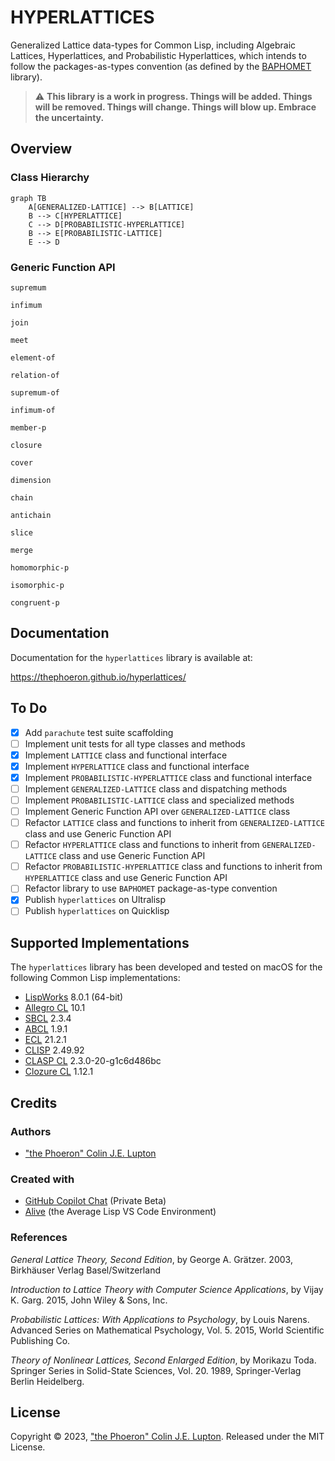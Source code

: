 # HYPERLATTICES

Generalized Lattice data-types for Common Lisp, including Algebraic Lattices, Hyperlattices, and Probabilistic Hyperlattices, which intends to follow the packages-as-types convention (as defined by the [BAPHOMET][] library).

> :warning: **This library is a work in progress. Things will be added. Things will be removed. Things will change. Things will blow up. Embrace the uncertainty.**

## Overview

### Class Hierarchy

```mermaid
graph TB
    A[GENERALIZED-LATTICE] --> B[LATTICE]
    B --> C[HYPERLATTICE]
    C --> D[PROBABILISTIC-HYPERLATTICE]
    B --> E[PROBABILISTIC-LATTICE]
    E --> D
```

### Generic Function API

`supremum`

`infimum`

`join`

`meet`

`element-of`

`relation-of`

`supremum-of`

`infimum-of`

`member-p`

`closure`

`cover`

`dimension`

`chain`

`antichain`

`slice`

`merge`

`homomorphic-p`

`isomorphic-p`

`congruent-p`

## Documentation

Documentation for the `hyperlattices` library is available at:

https://thephoeron.github.io/hyperlattices/

## To Do

- [x] Add `parachute` test suite scaffolding
- [ ] Implement unit tests for all type classes and methods
- [x] Implement `LATTICE` class and functional interface
- [x] Implement `HYPERLATTICE` class and functional interface
- [x] Implement `PROBABILISTIC-HYPERLATTICE` class and functional interface
- [ ] Implement `GENERALIZED-LATTICE` class and dispatching methods
- [ ] Implement `PROBABILISTIC-LATTICE` class and specialized methods
- [ ] Implement Generic Function API over `GENERALIZED-LATTICE` class
- [ ] Refactor `LATTICE` class and functions to inherit from `GENERALIZED-LATTICE` class and use Generic Function API
- [ ] Refactor `HYPERLATTICE` class and functions to inherit from `GENERALIZED-LATTICE` class and use Generic Function API
- [ ] Refactor `PROBABILISTIC-HYPERLATTICE` class and functions to inherit from `HYPERLATTICE` class and use Generic Function API
- [ ] Refactor library to use `BAPHOMET` package-as-type convention
- [x] Publish `hyperlattices` on Ultralisp
- [ ] Publish `hyperlattices` on Quicklisp

## Supported Implementations

The `hyperlattices` library has been developed and tested on macOS for the following Common Lisp implementations:

- [LispWorks][] 8.0.1 (64-bit)
- [Allegro CL][] 10.1
- [SBCL][] 2.3.4
- [ABCL][] 1.9.1
- [ECL][] 21.2.1
- [CLISP][] 2.49.92
- [CLASP CL][] 2.3.0-20-g1c6d486bc
- [Clozure CL][] 1.12.1

## Credits

### Authors

- ["the Phoeron" Colin J.E. Lupton][@thephoeron]

### Created with

- [GitHub Copilot Chat][GitHubCopilotX] (Private Beta)
- [Alive][AliveExtension] (the Average Lisp VS Code Environment)

### References

_General Lattice Theory, Second Edition_, by George A. Grätzer.
2003, Birkhäuser Verlag Basel/Switzerland

_Introduction to Lattice Theory with Computer Science Applications_, by Vijay K. Garg.
2015, John Wiley & Sons, Inc.

_Probabilistic Lattices: With Applications to Psychology_, by Louis Narens.
Advanced Series on Mathematical Psychology, Vol. 5.
2015, World Scientific Publishing Co.

_Theory of Nonlinear Lattices, Second Enlarged Edition_, by Morikazu Toda.
Springer Series in Solid-State Sciences, Vol. 20.
1989, Springer-Verlag Berlin Heidelberg.

## License

Copyright &copy; 2023, ["the Phoeron" Colin J.E. Lupton][@thephoeron]. Released under the MIT License.

[GitHubCopilotX]: https://github.com/features/preview/copilot-x
[@thephoeron]: https://github.com/thephoeron
[AliveExtension]: https://marketplace.visualstudio.com/items?itemName=rheller.alive
[BAPHOMET]: https://github.com/thephoeron/baphomet
[LispWorks]: https://www.lispworks.com/
[SBCL]: https://www.sbcl.org/
[Allegro CL]: https://franz.com/products/allegrocl/
[Clozure CL]: https://ccl.clozure.com/
[ABCL]: https://abcl.org/
[ECL]: https://common-lisp.net/project/ecl/
[CLISP]: https://clisp.sourceforge.io/
[CLASP CL]: https://github.com/clasp-developers/clasp